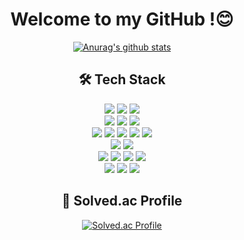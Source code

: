 <div align="center">

# Welcome to my GitHub !😊

[![Anurag's github stats](https://github-readme-stats.vercel.app/api?username=jerry0339)](https://github.com/anuraghazra/github-readme-stats)


## 🛠️ Tech Stack

<img src="https://img.shields.io/badge/java-%23007396.svg?&style=for-the-badge&logo=java&logoColor=white" />
<img src="https://img.shields.io/badge/C++-00599C.svg?&style=for-the-badge&logo=cplusplus&logoColor=white" />
<img src="https://img.shields.io/badge/spring%20boot-6DB33F.svg?&style=for-the-badge&logo=springboot&logoColor=white" />
<br>
<img src="https://img.shields.io/badge/mysql-%234479A1.svg?&style=for-the-badge&logo=mysql&logoColor=white" />
<img src="https://img.shields.io/badge/redis-%23DC382D.svg?&style=for-the-badge&logo=redis&logoColor=white" />
<img src="https://img.shields.io/badge/ceph-%23EF5C55.svg?&style=for-the-badge&logo=ceph&logoColor=white" />
<br>
<img src="https://img.shields.io/badge/docker-%232496ED.svg?&style=for-the-badge&logo=docker&logoColor=white" />
<img src="https://img.shields.io/badge/kubernetes-%23326CE5.svg?&style=for-the-badge&logo=kubernetes&logoColor=white" />
<img src="https://img.shields.io/badge/helm-%230F1689.svg?&style=for-the-badge&logo=helm&logoColor=white" />
<img src="https://img.shields.io/badge/argocd-EF7B4D.svg?&style=for-the-badge&logo=argo&logoColor=white" />
<img src="https://img.shields.io/badge/jenkins-D24939.svg?&style=for-the-badge&logo=jenkins&logoColor=white" />
<br>
<img src="https://img.shields.io/badge/nginx-%23269539.svg?&style=for-the-badge&logo=nginx&logoColor=white" />
<img src="https://img.shields.io/badge/apache%20kafka-%23231F20.svg?&style=for-the-badge&logo=apache%20kafka&logoColor=white" />
<br>
<img src="https://img.shields.io/badge/kibana-%23005571.svg?&style=for-the-badge&logo=kibana&logoColor=white" />
<img src="https://img.shields.io/badge/prometheus-%23E6522C.svg?&style=for-the-badge&logo=prometheus&logoColor=white" />
<img src="https://img.shields.io/badge/grafana-%23F46800.svg?&style=for-the-badge&logo=grafana&logoColor=white" />
<img src="https://img.shields.io/badge/swagger-85EA2D.svg?&style=for-the-badge&logo=swagger&logoColor=white" />
<br>
<img src="https://img.shields.io/badge/AWS-232F3E.svg?&style=for-the-badge&logo=amazonwebservices&logoColor=white" />
<img src="https://img.shields.io/badge/GCP-4285F4.svg?&style=for-the-badge&logo=googlecloud&logoColor=white" />
<img src="https://img.shields.io/badge/ubuntu-%23E95420.svg?&style=for-the-badge&logo=ubuntu&logoColor=white" />
<br>


## 🌟 Solved.ac Profile

[![Solved.ac Profile](http://mazassumnida.wtf/api/generate_badge?boj=jcu011)](https://solved.ac/jcu011)

</div>
